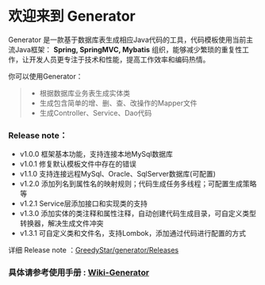 
# 欢迎来到 Generator

Generator 是一款基于数据库表生成相应Java代码的工具，代码模板使用当前主流Java框架： **Spring, SpringMVC, Mybatis** 组织，能够减少繁琐的重复性工作，让开发人员更专注于技术和性能，提高工作效率和编码热情。

你可以使用Generator：
> * 根据数据库业务表生成实体类
> * 生成包含简单的增、删、查、改操作的Mapper文件
> * 生成Controller、Service、Dao代码

### Release note：
* v1.0.0 框架基本功能，支持连接本地MySql数据库
* v1.0.1 修复默认模板文件中存在的错误
* v1.1.0 支持连接远程MySql、Oracle、SqlServer数据库(可配置)
* v1.2.0 添加列名到属性名的映射规则；代码生成任务多线程；可配置生成策略等
* v1.2.1 Service层添加接口和实现类的支持
* v1.3.0 添加实体的类注释和属性注释，自动创建代码生成目录，可自定义类型转换器，解决生成文件冲突
* v1.3.1 可自定义类和文件名，支持Lombok，添加通过代码进行配置的方式

详细 Release note ：[GreedyStar/generator/Releases](https://github.com/GreedyStar/generator/releases)

### 具体请参考使用手册 : [Wiki-Generator](https://github.com/GreedyStar/generator/wiki)
